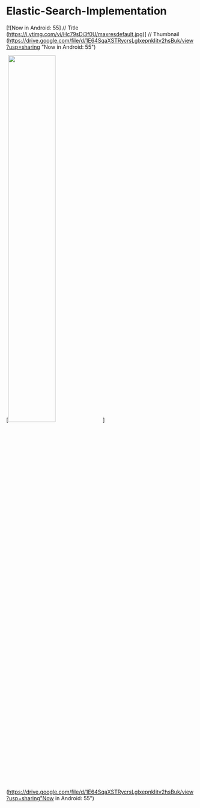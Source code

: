 # Elastic-Search-Implementation


[![Now in Android: 55]          // Title
(https://i.ytimg.com/vi/Hc79sDi3f0U/maxresdefault.jpg)] // Thumbnail
(https://drive.google.com/file/d/1E64SqaXSTRycrsLglxepnkIitv2hsBuk/view?usp=sharing "Now in Android: 55")

[<img src="https://i.ytimg.com/vi/Hc79sDi3f0U/maxresdefault.jpg" width="50%">](https://drive.google.com/file/d/1E64SqaXSTRycrsLglxepnkIitv2hsBuk/view?usp=sharing"Now in Android: 55")
